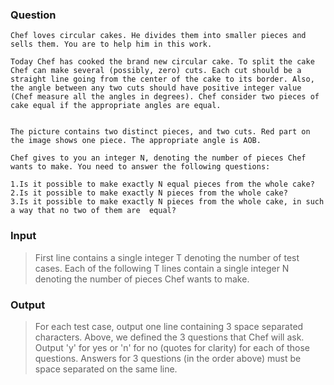 ### Question
    Chef loves circular cakes. He divides them into smaller pieces and sells them. You are to help him in this work.

    Today Chef has cooked the brand new circular cake. To split the cake Chef can make several (possibly, zero) cuts. Each cut should be a straight line going from the center of the cake to its border. Also, the angle between any two cuts should have positive integer value (Chef measure all the angles in degrees). Chef consider two pieces of cake equal if the appropriate angles are equal.


    The picture contains two distinct pieces, and two cuts. Red part on the image shows one piece. The appropriate angle is AOB.

    Chef gives to you an integer N, denoting the number of pieces Chef wants to make. You need to answer the following questions:

    1.Is it possible to make exactly N equal pieces from the whole cake?
    2.Is it possible to make exactly N pieces from the whole cake?
    3.Is it possible to make exactly N pieces from the whole cake, in such a way that no two of them are  equal?

### Input
>First line contains a single integer T denoting the number of test cases. Each of the following T lines contain a single integer N denoting the number of pieces Chef wants to make.

### Output
>For each test case, output one line containing 3 space separated characters. Above, we defined the 3 questions that Chef will ask. Output 'y' for yes or 'n' for no (quotes for clarity) for each of those questions. Answers for 3 questions (in the order above) must be space separated on the same line.